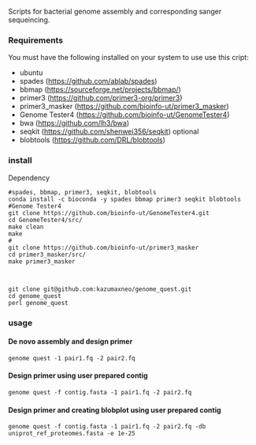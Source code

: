 Scripts for bacterial genome assembly and corresponding sanger sequeincing.  

### Requirements

You must have the following installed on your system to use use this cript:
* ubuntu
* spades (<https://github.com/ablab/spades>)
* bbmap (<https://sourceforge.net/projects/bbmap/>)
* primer3 (<https://github.com/primer3-org/primer3>)
* primer3_masker (<https://github.com/bioinfo-ut/primer3_masker>)
* Genome Tester4 (<https://github.com/bioinfo-ut/GenomeTester4>)
* bwa (<https://github.com/lh3/bwa>)  
* seqkit (<https://github.com/shenwei356/seqkit>)
optional
* blobtools (<https://github.com/DRL/blobtools>)


### install
Dependency

    #spades, bbmap, primer3, seqkit, blobtools
    conda install -c bioconda -y spades bbmap primer3 seqkit blobtools
    #Genome Tester4
    git clone https://github.com/bioinfo-ut/GenomeTester4.git
    cd GenomeTester4/src/
    make clean
    make 
    #
    git clone https://github.com/bioinfo-ut/primer3_masker 
    cd primer3_masker/src/ 
    make primer3_masker



    git clone git@github.com:kazumaxneo/genome_quest.git
    cd genome_quest
    perl genome_quest


### usage
#### De novo assembly and design primer

    genome quest -1 pair1.fq -2 pair2.fq  
#### Design primer using user prepared contig  

    genome quest -f contig.fasta -1 pair1.fq -2 pair2.fq  
#### Design primer and creating blobplot using user prepared contig  

    genome quest -f contig.fasta -1 pair1.fq -2 pair2.fq -db uniprot_ref_proteomes.fasta -e 1e-25  



